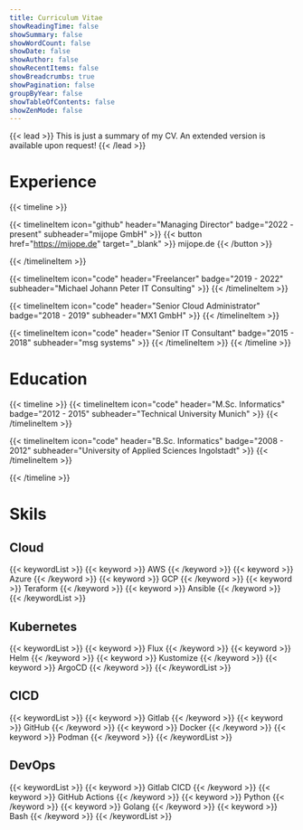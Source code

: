 ```yaml
---
title: Curriculum Vitae
showReadingTime: false
showSummary: false
showWordCount: false
showDate: false
showAuthor: false
showRecentItems: false
showBreadcrumbs: true
showPagination: false
groupByYear: false
showTableOfContents: false
showZenMode: false
---
```


{{< lead >}}
This is just a summary of my CV. An extended version is available upon request!
{{< /lead >}}

# Experience

{{< timeline >}}

{{< timelineItem icon="github" header="Managing Director" badge="2022 - present" subheader="mijope GmbH" >}}
{{< button href="https://mijope.de" target="_blank" >}}
mijope.de
{{< /button >}}

{{< /timelineItem >}}

{{< timelineItem icon="code" header="Freelancer" badge="2019 - 2022" subheader="Michael Johann Peter IT Consulting" >}}
{{< /timelineItem >}}

{{< timelineItem icon="code" header="Senior Cloud Administrator" badge="2018 - 2019" subheader="MX1 GmbH" >}}
{{< /timelineItem >}}

{{< timelineItem icon="code" header="Senior IT Consultant" badge="2015 - 2018" subheader="msg systems" >}}
{{< /timelineItem >}}
{{< /timeline >}}

# Education

{{< timeline >}}
{{< timelineItem icon="code" header="M.Sc. Informatics" badge="2012 - 2015" subheader="Technical University Munich" >}}
{{< /timelineItem >}}

{{< timelineItem icon="code" header="B.Sc. Informatics" badge="2008 - 2012" subheader="University of Applied Sciences Ingolstadt" >}}
{{< /timelineItem >}}

{{< /timeline >}}

# Skils

## Cloud

{{< keywordList >}}
{{< keyword >}} AWS {{< /keyword >}}
{{< keyword >}} Azure {{< /keyword >}}
{{< keyword >}} GCP {{< /keyword >}}
{{< keyword >}} Teraform {{< /keyword >}}
{{< keyword >}} Ansible {{< /keyword >}}
{{< /keywordList >}}

## Kubernetes

{{< keywordList >}}
{{< keyword >}} Flux {{< /keyword >}}
{{< keyword >}} Helm {{< /keyword >}}
{{< keyword >}} Kustomize {{< /keyword >}}
{{< keyword >}} ArgoCD {{< /keyword >}}
{{< /keywordList >}}

## CICD

{{< keywordList >}}
{{< keyword >}} Gitlab {{< /keyword >}}
{{< keyword >}} GitHub {{< /keyword >}}
{{< keyword >}} Docker {{< /keyword >}}
{{< keyword >}} Podman {{< /keyword >}}
{{< /keywordList >}}

## DevOps

{{< keywordList >}}
{{< keyword >}} Gitlab CICD {{< /keyword >}}
{{< keyword >}} GitHub Actions {{< /keyword >}}
{{< keyword >}} Python {{< /keyword >}}
{{< keyword >}} Golang {{< /keyword >}}
{{< keyword >}} Bash {{< /keyword >}}
{{< /keywordList >}}
